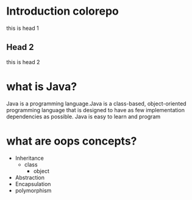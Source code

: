# Introduction colorepo
this is head 1
## Head 2
this is head 2

# what is Java?
Java is a programming language.Java is a class-based, object-oriented programming language that is designed to have as few implementation dependencies as possible. Java is easy to learn and program

# what are oops concepts?
* Inheritance
  * class
    * object
* Abstraction
* Encapsulation
* polymorphism

